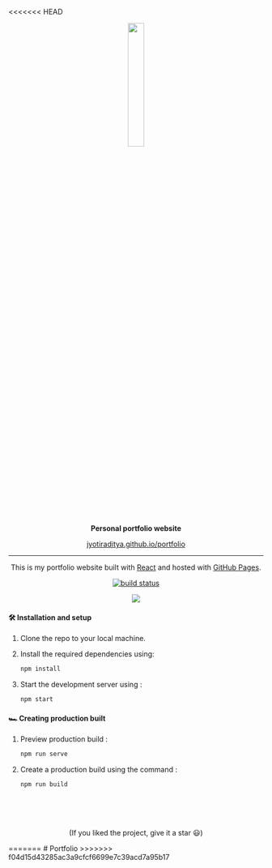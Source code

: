 <<<<<<< HEAD
<p align='center'>
<img src='./assets/logo2.png'  width='25%'>
</p>
<p align='center'>
<b>Personal portfolio website</b>
</p>
<p align='center'>
<a href='https://jyotiraditya.github.io/portfolio' target='_blank'>jyotiraditya.github.io/portfolio</a>
</p>

---

<p align='center'>
This is my portfolio website built with <a href='https://reactjs.org' target='_blank'>React</a> and hosted with <a href='https://pages.github.com/' target='_blank'>GitHub Pages</a>.
</p>

<p align="center">
   <a href="https://github.com/jyotiraditya/portfolio/actions" target="_blank">
      <img src="https://github.com/jyotiraditya/portfolio/workflows/Build/badge.svg" alt="build status">
   </a>
</p>

<p align='center'>
<img src='./assets/displayImg.png'>
</p>

#### 🛠 Installation and setup

1. Clone the repo to your local machine.
2. Install the required dependencies using:

   ```javascript
   npm install

   ```

3. Start the development server using :

   ```javascript
   npm start
   ```

#### 🏎 Creating production built

1. Preview production build :

   ```javascript
   npm run serve
   ```

2. Create a production build using the command :

   ```javascript
   npm run build
   ```

<br>
<br>
<br>

<p align='center'>
(If you liked the project, give it a star 😃)
</p>
=======
# Portfolio
>>>>>>> f04d15d43285ac3a9cfcf6699e7c39acd7a95b17
